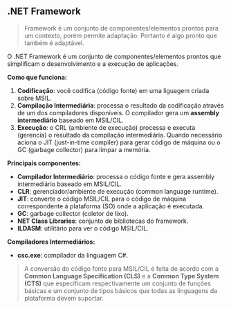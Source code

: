 ## .NET Framework

> Framework é um conjunto de componentes/elementos prontos para um contexto, porém permite adaptação. Portanto é algo pronto que também é adaptável.

O .NET Framework é um conjunto de componentes/elementos prontos que simplificam o desenvolvimento e a execução de aplicações.

**Como que funciona:**  
 1. **Codificação**: você codifica (código fonte) em uma liguagem criada sobre MSIL.
2. **Compilação Intermediária**: processa o resultado da codificação através de um dos compiladores disponíveis. O compilador gera um **assembly intermediário** baseado em MSIL/CIL.
3. **Execução**: o CRL (ambiente de execução) processa e executa (gerencia) o resultado da compilação intermediária. Quando necessário aciona o JIT (just-in-time compiler) para gerar código de máquina ou o GC (garbage collector) para limpar a memória.

**Principais componentes:**
- **Compilador Intermediário**: processa o código fonte e gera assembly intermediário baseado em MSIL/CIL. 
- **CLR**: gerenciador/ambiente de execução (common language runtime).
- **JIT**: converte o código MSIL/CIL para o código de máquina correspondente à plataforma (SO) onde a aplicação é executada.
- **GC**: garbage collector (coletor de lixo).
- **NET Class Libraries**: conjunto de bibliotecas do framework.
- **ILDASM**: utilitário para ver o código MSIL/CIL.

**Compiladores Intermediários:**  
- **csc.exe**: compilador da linguagem C#.

> A conversão do código fonte para MSIL/CIL é feita de acordo com a **Common Language Specification (CLS)** e a **Common Type System (CTS)** que especificam respectivamente um conjunto de funções básicas e um conjunto de tipos básicos que todas as linguagens da plataforma devem suportar.

